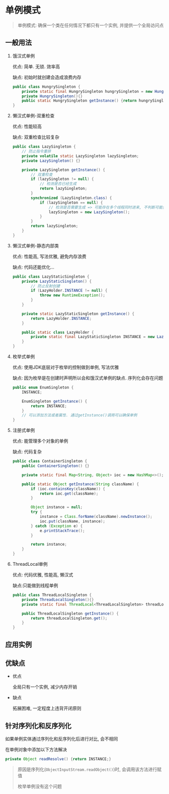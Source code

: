 # 单例模式

>   单例模式: 确保一个类在任何情况下都只有一个实例, 并提供一个全局访问点



## 一般用法

1. 饿汉式单例

   优点: 简单. 无锁. 效率高

   缺点: 初始时就创建会造成浪费内存

   ```java
   public class HungrySingleton {
       private static final HungrySingleton hungrySingleton = new HungrySingleton();
       private HungrySingleton(){}
       public static HungrySingleton getInstance() {return hungrySingleton;}
   }
   ```

2. 懒汉式单例-双重检查

   优点: 性能较高

   缺点: 双重检查比较复杂

   ```java
   public class LazySingleton {
       // 防止指令重排
       private volatile static LazySingleton lazySingleton;
       private LazySingleton() {}
   
       private LazySingleton getInstance() {
           // 双重检查
           if (lazySingleton != null) {
               // 检测是否已经生成
               return lazySingleton;
           }
           synchronized (LazySingleton.class) {
               if (lazySingleton == null) {
                   // 检测是否需要生成 => 可能存在多个线程同时进来, 不判断可能会生成多次
                   lazySingleton = new LazySingleton();
               }
           }
           return lazySingleton;
       }
   }
   
   ```

3. 懒汉式单例-静态内部类

   优点: 性能高, 写法优雅, 避免内存浪费

   缺点: 代码还能优化...

   ```java
   public class LazyStaticSingleton {
       private LazyStaticSingleton() {
           // 防止反射创建
           if (LazyHolder.INSTANCE != null) {
               throw new RuntimeException();
           }
       }
   
       private static LazyStaticSingleton getInstance() {
           return LazyHolder.INSTANCE;
       }
   
       public static class LazyHolder {
           private static final LazyStaticSingleton INSTANCE = new LazyStaticSingleton();
       }
   }
   ```

4. 枚举式单例

   优点: 使用JDK底层对于枚举的控制做到单例, 写法优雅

   缺点: 因为枚举是在创建时声明所以会和饿汉式单例的缺点. 序列化会存在问题

   ```java
   public enum EnumSingleton {
       INSTANCE;
   
       EnumSingleton getInstance() {
           return INSTANCE;
       }
       // 可以添加方法或者属性. 通过getInstance()调用可以确保单例
   }
   ```

5. 注册式单例

   优点: 能管理多个对象的单例

   缺点: 代码复杂

   ```java
   public class ContainerSingleton {
       public ContainerSingleton() {}
   
       private static final Map<String, Object> ioc = new HashMap<>();
   
       public static Object getInstance(String className) {
           if (ioc.containsKey(className)) {
               return ioc.get(className);
           }
   
           Object instance = null;
           try {
               instance = Class.forName(className).newInstance();
               ioc.put(className, instance);
           } catch (Exception e) {
               e.printStackTrace();
           }
   
           return instance;
       }
   }
   ```

6. ThreadLocal单例

   优点: 代码优雅, 性能高, 懒汉式

   缺点:只能做到线程单例

   ```java
   public class ThreadLocalSingleton {
       private ThreadLocalSingleton(){}
       private static final ThreadLocal<ThreadLocalSingleton> threadLocalSingleton = ThreadLocal.withInitial(ThreadLocalSingleton::new);
   
       public ThreadLocalSingleton getInstance() {
           return threadLocalSingleton.get();
       }
   }
   ```

   



## 应用实例





## 优缺点

* 优点

  全局只有一个实例, 减少内存开销

* 缺点

  拓展困难, 一定程度上违背开闭原则



## 针对序列化和反序列化

如果单例实体通过序列化和反序列化后进行对比, 会不相同

在单例对象中添加以下方法解决

```java
private Object readResolve() {return INSTANCE;}
```

> 原因是序列化(`ObjectInputStream.readObject()`)时, 会调用该方法进行赋值
>
> 枚举单例没有这个问题

​		